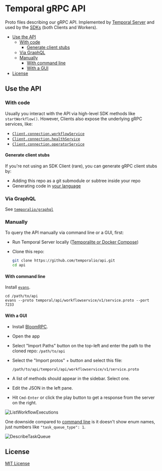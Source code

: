 # Temporal gRPC API

Proto files describing our gRPC API. Implemented by [Temporal Server](https://github.com/temporalio/temporal) and used by the [SDKs](https://docs.temporal.io/temporal#temporal-sdk) (both Clients and Workers).

- [Use the API](#use-the-api)
  - [With code](#with-code)
    - [Generate client stubs](#generate-client-stubs)
  - [Via GraphQL](#via-graphql)
  - [Manually](#manually)
    - [With command line](#with-command-line)
    - [With a GUI](#with-a-gui)
- [License](#license)

## Use the API

### With code

Usually you interact with the API via high-level SDK methods like `startWorkflow()`. However, Clients also expose the underlying gRPC services, like:

- [`Client.connection.workflowService`](https://typescript.temporal.io/api/classes/client.connection/#workflowservice)
- [`Client.connection.healthService`](https://typescript.temporal.io/api/classes/client.connection/#healthservice)
- [`Client.connection.operatorService`](https://typescript.temporal.io/api/classes/client.connection/#operatorservice)

#### Generate client stubs

If you're not using an SDK Client (rare), you can generate gRPC client stubs by:

- Adding this repo as a git submodule or subtree inside your repo
- Generating code in [your language](https://grpc.io/docs/languages/)

### Via GraphQL

See [`temporalio/graphql`](https://github.com/temporalio/graphql)

### Manually

To query the API manually via command line or a GUI, first:

- Run Temporal Server locally ([Temporalite or Docker Compose](https://docs.temporal.io/application-development/foundations#run-a-dev-cluster))
- Clone this repo:

  ```sh
  git clone https://github.com/temporalio/api.git
  cd api
  ```

#### With command line

Install [`evans`](https://github.com/ktr0731/evans#installation).

```
cd /path/to/api
evans --proto temporal/api/workflowservice/v1/service.proto --port 7233
```

#### With a GUI

- Install [BloomRPC](https://github.com/bloomrpc/bloomrpc#installation).
- Open the app
- Select "Import Paths" button on the top-left and enter the path to the cloned repo: `/path/to/api`
- Select the "Import protos" + button and select this file:

  `/path/to/api/temporal/api/workflowservice/v1/service.proto`

- A list of methods should appear in the sidebar. Select one.
- Edit the JSON in the left pane.
- Hit `Cmd-Enter` or click the play button to get a response from the server on the right.

![ListWorkflowExecutions](https://www.dropbox.com/s/ahuqk09ypoy79vq/BloomRPC.png?raw=1)

One downside compared to [command line](#with-command-line) is it doesn't show enum names, just numbers like `"task_queue_type": 1`.

![DescribeTaskQueue](https://www.dropbox.com/s/2pi21trui7l678p/DescribeTaskQueue.png?raw=1)

## License

[MIT License](LICENSE)
